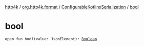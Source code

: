 [http4k](../../index.md) / [org.http4k.format](../index.md) / [ConfigurableKotlinxSerialization](index.md) / [bool](./bool.md)

# bool

`open fun bool(value: JsonElement): `[`Boolean`](https://kotlinlang.org/api/latest/jvm/stdlib/kotlin/-boolean/index.html)